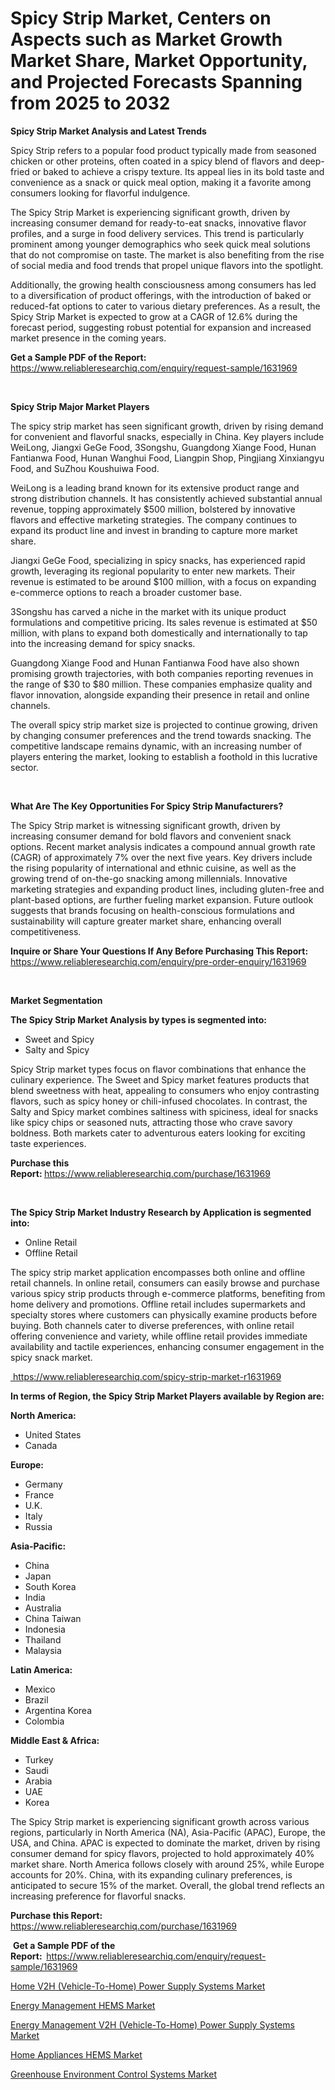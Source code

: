 <p><h1>Spicy Strip Market, Centers on Aspects such as Market Growth Market Share, Market Opportunity, and Projected Forecasts Spanning from 2025 to 2032</h1></p><p><strong>Spicy Strip Market Analysis and Latest Trends</strong></p>
<p><p>Spicy Strip refers to a popular food product typically made from seasoned chicken or other proteins, often coated in a spicy blend of flavors and deep-fried or baked to achieve a crispy texture. Its appeal lies in its bold taste and convenience as a snack or quick meal option, making it a favorite among consumers looking for flavorful indulgence.</p><p>The Spicy Strip Market is experiencing significant growth, driven by increasing consumer demand for ready-to-eat snacks, innovative flavor profiles, and a surge in food delivery services. This trend is particularly prominent among younger demographics who seek quick meal solutions that do not compromise on taste. The market is also benefiting from the rise of social media and food trends that propel unique flavors into the spotlight.</p><p>Additionally, the growing health consciousness among consumers has led to a diversification of product offerings, with the introduction of baked or reduced-fat options to cater to various dietary preferences. As a result, the Spicy Strip Market is expected to grow at a CAGR of 12.6% during the forecast period, suggesting robust potential for expansion and increased market presence in the coming years.</p></p>
<p><strong>Get a Sample PDF of the Report:&nbsp;</strong> <a href="https://www.reliableresearchiq.com/enquiry/request-sample/1631969?utm_campaign=1141&utm_medium=2&utm_source=Github&utm_content=ia&utm_term=28022025&utm_id=spicy-strip">https://www.reliableresearchiq.com/enquiry/request-sample/1631969</a></p>
<p>&nbsp;</p>
<p><strong>Spicy Strip Major Market Players</strong></p>
<p><p>The spicy strip market has seen significant growth, driven by rising demand for convenient and flavorful snacks, especially in China. Key players include WeiLong, Jiangxi GeGe Food, 3Songshu, Guangdong Xiange Food, Hunan Fantianwa Food, Hunan Wanghui Food, Liangpin Shop, Pingjiang Xinxiangyu Food, and SuZhou Koushuiwa Food.</p><p>WeiLong is a leading brand known for its extensive product range and strong distribution channels. It has consistently achieved substantial annual revenue, topping approximately $500 million, bolstered by innovative flavors and effective marketing strategies. The company continues to expand its product line and invest in branding to capture more market share.</p><p>Jiangxi GeGe Food, specializing in spicy snacks, has experienced rapid growth, leveraging its regional popularity to enter new markets. Their revenue is estimated to be around $100 million, with a focus on expanding e-commerce options to reach a broader customer base.</p><p>3Songshu has carved a niche in the market with its unique product formulations and competitive pricing. Its sales revenue is estimated at $50 million, with plans to expand both domestically and internationally to tap into the increasing demand for spicy snacks.</p><p>Guangdong Xiange Food and Hunan Fantianwa Food have also shown promising growth trajectories, with both companies reporting revenues in the range of $30 to $80 million. These companies emphasize quality and flavor innovation, alongside expanding their presence in retail and online channels.</p><p>The overall spicy strip market size is projected to continue growing, driven by changing consumer preferences and the trend towards snacking. The competitive landscape remains dynamic, with an increasing number of players entering the market, looking to establish a foothold in this lucrative sector.</p></p>
<p>&nbsp;</p>
<p><strong>What Are The Key Opportunities For Spicy Strip Manufacturers?</strong></p>
<p><p>The Spicy Strip market is witnessing significant growth, driven by increasing consumer demand for bold flavors and convenient snack options. Recent market analysis indicates a compound annual growth rate (CAGR) of approximately 7% over the next five years. Key drivers include the rising popularity of international and ethnic cuisine, as well as the growing trend of on-the-go snacking among millennials. Innovative marketing strategies and expanding product lines, including gluten-free and plant-based options, are further fueling market expansion. Future outlook suggests that brands focusing on health-conscious formulations and sustainability will capture greater market share, enhancing overall competitiveness.</p></p>
<p><strong>Inquire or Share Your Questions If Any Before Purchasing This Report:</strong> <a href="https://www.reliableresearchiq.com/enquiry/pre-order-enquiry/1631969?utm_campaign=1141&utm_medium=2&utm_source=Github&utm_content=ia&utm_term=28022025&utm_id=spicy-strip">https://www.reliableresearchiq.com/enquiry/pre-order-enquiry/1631969</a></p>
<p>&nbsp;</p>
<p><strong>Market Segmentation</strong></p>
<p><strong>The Spicy Strip Market Analysis by types is segmented into:</strong></p>
<p><ul><li>Sweet and Spicy</li><li>Salty and Spicy</li></ul></p>
<p><p>Spicy Strip market types focus on flavor combinations that enhance the culinary experience. The Sweet and Spicy market features products that blend sweetness with heat, appealing to consumers who enjoy contrasting flavors, such as spicy honey or chili-infused chocolates. In contrast, the Salty and Spicy market combines saltiness with spiciness, ideal for snacks like spicy chips or seasoned nuts, attracting those who crave savory boldness. Both markets cater to adventurous eaters looking for exciting taste experiences.</p></p>
<p><strong>Purchase this Report:&nbsp;</strong><a href="https://www.reliableresearchiq.com/purchase/1631969?utm_campaign=1141&utm_medium=2&utm_source=Github&utm_content=ia&utm_term=28022025&utm_id=spicy-strip">https://www.reliableresearchiq.com/purchase/1631969</a></p>
<p>&nbsp;</p>
<p><strong>The Spicy Strip Market Industry Research by Application is segmented into:</strong></p>
<p><ul><li>Online Retail</li><li>Offline Retail</li></ul></p>
<p><p>The spicy strip market application encompasses both online and offline retail channels. In online retail, consumers can easily browse and purchase various spicy strip products through e-commerce platforms, benefiting from home delivery and promotions. Offline retail includes supermarkets and specialty stores where customers can physically examine products before buying. Both channels cater to diverse preferences, with online retail offering convenience and variety, while offline retail provides immediate availability and tactile experiences, enhancing consumer engagement in the spicy snack market.</p></p>
<p><a href="https://www.reliableresearchiq.com/spicy-strip-market-r1631969?utm_campaign=1141&utm_medium=2&utm_source=Github&utm_content=ia&utm_term=28022025&utm_id=spicy-strip">&nbsp;https://www.reliableresearchiq.com/spicy-strip-market-r1631969</a></p>
<p><strong>In terms of Region, the Spicy Strip Market Players available by Region are:</strong></p>
<p>
    <p> <strong> North America: </strong>
        <ul>
            <li>United States</li>
            <li>Canada</li>
        </ul>
        </p> 
    <p> <strong> Europe: </strong>
        <ul>
            <li>Germany</li>
            <li>France</li>
            <li>U.K.</li>
            <li>Italy</li>
            <li>Russia</li>
        </ul>
        </p> 
    <p> <strong> Asia-Pacific: </strong>
        <ul>
            <li>China</li>
            <li>Japan</li>
            <li>South Korea</li>
            <li>India</li>
            <li>Australia</li>
            <li>China Taiwan</li>
            <li>Indonesia</li>
            <li>Thailand</li>
            <li>Malaysia</li>
        </ul>
        </p> 
    <p> <strong> Latin America: </strong>
        <ul>
            <li>Mexico</li>
            <li>Brazil</li>
            <li>Argentina Korea</li>
            <li>Colombia</li>
        </ul>
        </p> 
    <p> <strong> Middle East & Africa: </strong>
        <ul>
            <li>Turkey</li>
            <li>Saudi</li>
            <li>Arabia</li>
            <li>UAE</li>
            <li>Korea</li>
        </ul>
    </p>
    </p>
<p><p>The Spicy Strip market is experiencing significant growth across various regions, particularly in North America (NA), Asia-Pacific (APAC), Europe, the USA, and China. APAC is expected to dominate the market, driven by rising consumer demand for spicy flavors, projected to hold approximately 40% market share. North America follows closely with around 25%, while Europe accounts for 20%. China, with its expanding culinary preferences, is anticipated to secure 15% of the market. Overall, the global trend reflects an increasing preference for flavorful snacks.</p></p>
<p><strong>Purchase this Report: </strong><a href="https://www.reliableresearchiq.com/purchase/1631969?utm_campaign=1141&utm_medium=2&utm_source=Github&utm_content=ia&utm_term=28022025&utm_id=spicy-strip">https://www.reliableresearchiq.com/purchase/1631969</a></p>
<p>&nbsp;<strong>Get a Sample PDF of the Report:&nbsp;&nbsp;</strong><a href="https://www.reliableresearchiq.com/enquiry/request-sample/1631969?utm_campaign=1141&utm_medium=2&utm_source=Github&utm_content=ia&utm_term=28022025&utm_id=spicy-strip">https://www.reliableresearchiq.com/enquiry/request-sample/1631969</a></p>
<p><strong></strong></p>
<p><p><a href="https://github.com/pizolina/Market-Research-Report-List-7/blob/main/home-v2h-vehicle-to-home-power-supply-systems-market.md?utm_campaign=1141&utm_medium=2&utm_source=Github&utm_content=ia&utm_term=28022025&utm_id=spicy-strip">Home V2H (Vehicle-To-Home) Power Supply Systems Market</a></p><p><a href="https://github.com/tamvrosiya/Market-Research-Report-List-6/blob/main/energy-management-hems-market.md?utm_campaign=1141&utm_medium=2&utm_source=Github&utm_content=ia&utm_term=28022025&utm_id=spicy-strip">Energy Management HEMS Market</a></p><p><a href="https://github.com/SanjidaKhan901/Market-Research-Report-List-1/blob/main/energy-management-v2h-vehicle-to-home-power-supply-systems-market.md?utm_campaign=1141&utm_medium=2&utm_source=Github&utm_content=ia&utm_term=28022025&utm_id=spicy-strip">Energy Management V2H (Vehicle-To-Home) Power Supply Systems Market</a></p><p><a href="https://github.com/rooteblongu5/Market-Research-Report-List-1/blob/main/home-appliances-hems-market.md?utm_campaign=1141&utm_medium=2&utm_source=Github&utm_content=ia&utm_term=28022025&utm_id=spicy-strip">Home Appliances HEMS Market</a></p><p><a href="https://github.com/AngelaWalsh696/Market-Research-Report-List-1/blob/main/greenhouse-environment-control-systems-market.md?utm_campaign=1141&utm_medium=2&utm_source=Github&utm_content=ia&utm_term=28022025&utm_id=spicy-strip">Greenhouse Environment Control Systems Market</a></p></p>